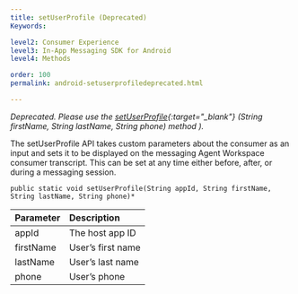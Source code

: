 ```yaml
---
title: setUserProfile (Deprecated)
Keywords:

level2: Consumer Experience
level3: In-App Messaging SDK for Android
level4: Methods

order: 100
permalink: android-setuserprofiledeprecated.html

---
```


*Deprecated. Please use the [setUserProfile](android-setuserprofile.html){:target="_blank"} (String firstName, String lastName, String phone) method ).*

The setUserProfile API takes custom parameters about the consumer as an input and sets it to be displayed on the messaging Agent Workspace consumer transcript. This can be set at any time either before, after, or during a messaging session.

`public static void setUserProfile(String appId, String firstName, String lastName, String phone)*`

| Parameter | Description |
| :--- | :--- |
| appId | The host app ID |
| firstName | User’s first name |
| lastName | User’s last name |
| phone | User’s phone |


